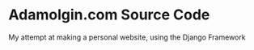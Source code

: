 Adamolgin.com Source Code
=========================

My attempt at making a personal website, using the Django Framework
